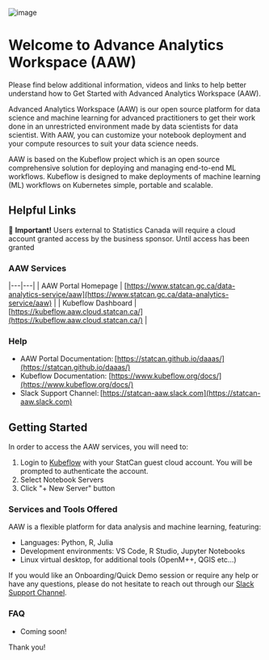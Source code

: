 ![image](https://user-images.githubusercontent.com/8212170/153892366-0b44876f-a69e-41ac-9dc7-bfcd2de56977.png)

# Welcome to Advance Analytics Workspace (AAW)

Please find below additional information, videos and links to help better understand how to Get Started with Advanced Analytics Workspace (AAW). 

Advanced Analytics Workspace (AAW) is our open source platform for data science and machine learning for advanced practitioners to get their work done in an unrestricted environment made by data scientists for data scientist. With AAW, you can customize your notebook deployment and your compute resources to suit your data science needs.

AAW is based on the Kubeflow project which is an open source comprehensive solution for deploying and managing end-to-end ML workflows. Kubeflow is designed to make deployments of machine learning (ML) workflows on Kubernetes simple, portable and scalable.

## Helpful Links

🚨 **Important!** Users external to Statistics Canada will require a cloud account granted access by the business sponsor. Until access has been granted

### AAW Services

|---|---|
| AAW Portal Homepage | [https://www.statcan.gc.ca/data-analytics-service/aaw](https://www.statcan.gc.ca/data-analytics-service/aaw) |
| Kubeflow Dashboard | [https://kubeflow.aaw.cloud.statcan.ca/](https://kubeflow.aaw.cloud.statcan.ca/)  |

### Help

- AAW Portal Documentation: [https://statcan.github.io/daaas/](https://statcan.github.io/daaas/)
- Kubeflow Documentation: [https://www.kubeflow.org/docs/](https://www.kubeflow.org/docs/)  
- Slack Support Channel: [https://statcan-aaw.slack.com](https://statcan-aaw.slack.com)

## Getting Started

In order to access the AAW services, you will need to:

1. Login to [Kubeflow](https://kubeflow.aaw.cloud.statcan.ca/) with your StatCan guest cloud account. You will be prompted to authenticate the account.
2. Select Notebook Servers
3. Click "+ New Server" button

### Services and Tools Offered

AAW is a flexible platform for data analysis and machine learning, featuring:

  - Languages: Python, R, Julia
  - Development environments: VS Code, R Studio, Jupyter Notebooks
  - Linux virtual desktop, for additional tools (OpenM++, QGIS etc...)

If you would like an Onboarding/Quick Demo session or require any help or have any questions, please do not hesitate to reach out through our [Slack Support Channel](https://statcan-aaw.slack.com).

### FAQ

- Coming soon!

Thank you! 
